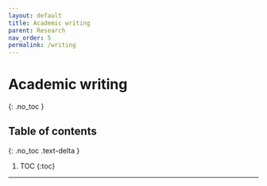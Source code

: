 ```yaml
---
layout: default
title: Academic writing
parent: Research
nav_order: 5
permalink: /writing
---
```


# Academic writing
{: .no_toc }

## Table of contents
{: .no_toc .text-delta }

1. TOC
{:toc}

---